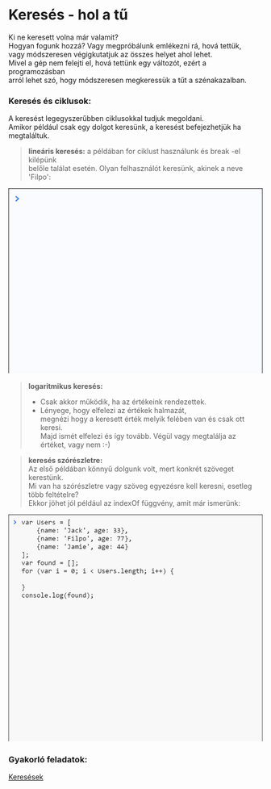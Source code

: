 # Keresés - hol a tű  
Ki ne keresett volna már valamit?  
Hogyan fogunk hozzá? Vagy megpróbálunk emlékezni rá, hová tettük,  
vagy módszeresen végigkutatjuk az összes helyet ahol lehet.  
Mivel a gép nem felejti el, hová tettünk egy változót, ezért a programozásban  
arról lehet szó, hogy módszeresen megkeressük a tűt a szénakazalban.  

### Keresés és ciklusok:
A keresést legegyszerűbben ciklusokkal tudjuk megoldani.  
Amikor például csak egy dolgot keresünk, a keresést befejezhetjük ha megtaláltuk.  
> __lineáris keresés:__ a példában for ciklust használunk és break -el kilépünk  
belőle találat esetén. Olyan felhasználót keresünk, akinek a neve 'Filpo':  
  
![Search with for](/docs/basic/week2/image/logic_search_with_for.gif)  

> __logaritmikus keresés:__  
> - Csak akkor működik, ha az értékeink rendezettek.  
> - Lényege, hogy elfelezi az értékek halmazát,  
megnézi hogy a keresett érték melyik felében van és csak ott keresi.  
Majd ismét elfelezi és így tovább. Végül vagy megtalálja az értéket, vagy nem :-)  
  
> __keresés szórészletre:__  
Az első példában könnyű dolgunk volt, mert konkrét szöveget kerestünk.  
Mi van ha szórészletre vagy szöveg egyezésre kell keresni, esetleg több feltételre?   
Ekkor jöhet jól például az indexOf függvény, amit már ismerünk:  
  
![Search with indexOf](/docs/basic/week2/image/logic_search_indexof.gif)  
  
### Gyakorló feladatok:
<a href="http://37.139.16.100:3333/practice/basic/week2/16_logic_search" 
target="_blank">Keresések</a>   


